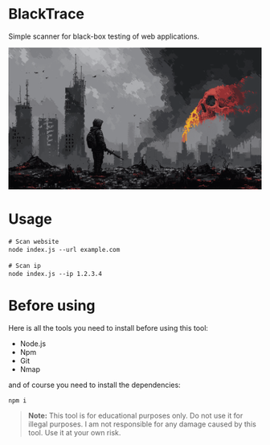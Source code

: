 # BlackTrace
Simple scanner for black-box testing of web applications.

![](./.github/banner.png)

# Usage
```
# Scan website
node index.js --url example.com

# Scan ip
node index.js --ip 1.2.3.4
```

# Before using
Here is all the tools you need to install before using this tool:
- Node.js
- Npm
- Git
- Nmap

and of course you need to install the dependencies:
```
npm i 
```

> **Note:** This tool is for educational purposes only. Do not use it for illegal purposes. I am not responsible for any damage caused by this tool. Use it at your own risk.